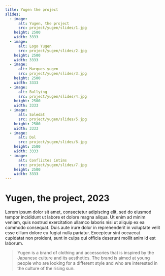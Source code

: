 ```yaml
---
title: Yugen the project
slides:
  - image:
      alt: Yugen, the project
      src: project/yugen/slides/1.jpg
    height: 2500
    width: 3333
  - image:
      alt: Logo Yugen
      src: project/yugen/slides/2.jpg
    height: 2500
    width: 3333
  - image:
      alt: Marques yugen
      src: project/yugen/slides/3.jpg
    height: 2500
    width: 3333
  - image:
      alt: Bullying
      src: project/yugen/slides/4.jpg
    height: 2500
    width: 3333
  - image:
      alt: Soledat
      src: project/yugen/slides/5.jpg
    height: 2500
    width: 3333
  - image:
      alt: Dol
      src: project/yugen/slides/6.jpg
    height: 2500
    width: 3333
  - image:
      alt: Conflictes íntims
      src: project/yugen/slides/7.jpg
    height: 2500
    width: 3333
---
```


# Yugen, the project, 2023

Lorem ipsum dolor sit amet, consectetur adipiscing elit, sed do eiusmod tempor incididunt ut labore et dolore magna aliqua. Ut enim ad minim veniam, quis nostrud exercitation ullamco laboris nisi ut aliquip ex ea commodo consequat. Duis aute irure dolor in reprehenderit in voluptate velit esse cillum dolore eu fugiat nulla pariatur. Excepteur sint occaecat cupidatat non proident, sunt in culpa qui officia deserunt mollit anim id est laborum.

> Yugen is a brand of clothing and accessories that is inspired by the Japanese culture and its aesthetics. The brand is aimed at young people who are looking for a different style and who are interested in the culture of the rising sun.

